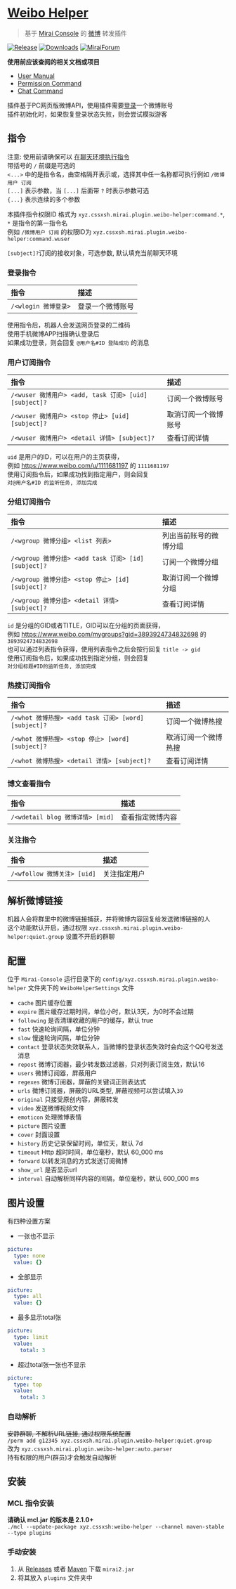 # [Weibo Helper](https://github.com/cssxsh/weibo-helper)

> 基于 [Mirai Console](https://github.com/mamoe/mirai-console) 的 [微博](https://weibo.com/) 转发插件

[![Release](https://img.shields.io/github/v/release/cssxsh/weibo-helper)](https://github.com/cssxsh/weibo-helper/releases)
[![Downloads](https://img.shields.io/github/downloads/cssxsh/weibo-helper/total)](https://shields.io/category/downloads)
[![MiraiForum](https://img.shields.io/badge/post-on%20MiraiForum-yellow)](https://mirai.mamoe.net/topic/212)

**使用前应该查阅的相关文档或项目**

* [User Manual](https://github.com/mamoe/mirai/blob/dev/docs/UserManual.md)
* [Permission Command](https://github.com/mamoe/mirai/blob/dev/mirai-console/docs/BuiltInCommands.md#permissioncommand)
* [Chat Command](https://github.com/project-mirai/chat-command)

插件基于PC网页版微博API，使用插件需要[登录](#登录指令)一个微博账号   
插件初始化时，如果恢复登录状态失败，则会尝试模拟游客

## 指令

注意: 使用前请确保可以 [在聊天环境执行指令](https://github.com/project-mirai/chat-command)  
带括号的 `/` 前缀是可选的  
`<...>` 中的是指令名，由空格隔开表示或，选择其中任一名称都可执行例如 `/微博用户 订阅`  
`[...]` 表示参数，当 `[...]` 后面带 `?` 时表示参数可选  
`{...}` 表示连续的多个参数

本插件指令权限ID 格式为 `xyz.cssxsh.mirai.plugin.weibo-helper:command.*`, `*` 是指令的第一指令名  
例如 `/微博用户 订阅` 的权限ID为 `xyz.cssxsh.mirai.plugin.weibo-helper:command.wuser`

`[subject]?`订阅的接收对象，可选参数, 默认填充当前聊天环境

### 登录指令

| 指令               | 描述       |
|:-----------------|:---------|
| `/<wlogin 微博登录>` | 登录一个微博账号 |

使用指令后，机器人会发送网页登录的二维码  
使用手机微博APP扫描确认登录后  
如果成功登录，则会回复 `@用户名#ID 登陆成功` 的消息

### 用户订阅指令

| 指令                                              | 描述         |
|:------------------------------------------------|:-----------|
| `/<wuser 微博用户> <add, task 订阅> [uid] [subject]?` | 订阅一个微博账号   |
| `/<wuser 微博用户> <stop 停止> [uid] [subject]?`      | 取消订阅一个微博账号 |
| `/<wuser 微博用户> <detail 详情> [subject]?`          | 查看订阅详情     |

`uid` 是用户的ID，可以在用户的主页获得，  
例如 <https://www.weibo.com/u/1111681197> 的 `1111681197`  
使用订阅指令后，如果成功找到指定用户，则会回复  
`对@用户名#ID 的监听任务, 添加完成`

### 分组订阅指令

| 指令                                             | 描述          |
|:-----------------------------------------------|:------------|
| `/<wgroup 微博分组> <list 列表>`                     | 列出当前账号的微博分组 |
| `/<wgroup 微博分组> <add task 订阅> [id] [subject]?` | 订阅一个微博分组    |
| `/<wgroup 微博分组> <stop 停止> [id] [subject]?`     | 取消订阅一个微博分组  |
| `/<wgroup 微博分组> <detail 详情> [subject]?`        | 查看订阅详情      |

`id` 是分组的GID或者TITLE，GID可以在分组的页面获得，   
例如 <https://www.weibo.com/mygroups?gid=3893924734832698> 的 `3893924734832698`  
也可以通过列表指令获得，使用列表指令之后会按行回复 `title -> gid`  
使用订阅指令后，如果成功找到指定分组，则会回复  
`对分组标题#ID的监听任务, 添加完成`

### 热搜订阅指令

| 指令                                             | 描述         |
|:-----------------------------------------------|:-----------|
| `/<whot 微博热搜> <add task 订阅> [word] [subject]?` | 订阅一个微博热搜   |
| `/<whot 微博热搜> <stop 停止> [word] [subject]?`     | 取消订阅一个微博热搜 |
| `/<whot 微博热搜> <detail 详情> [subject]?`          | 查看订阅详情     |

### 博文查看指令

| 指令                           | 描述       |
|:-----------------------------|:---------|
| `/<wdetail blog 微博详情> [mid]` | 查看指定微博内容 |

### 关注指令

| 指令                      | 描述     |
|:------------------------|:-------|
| `/<wfollow 微博关注> [uid]` | 关注指定用户 |

## 解析微博链接

机器人会将群里中的微博链接捕获，并将微博内容回复给发送微博链接的人   
这个功能默认开启，通过权限 `xyz.cssxsh.mirai.plugin.weibo-helper:quiet.group` 设置不开启的群聊

## 配置

位于 `Mirai-Console` 运行目录下的 `config/xyz.cssxsh.mirai.plugin.weibo-helper` 文件夹下的 `WeiboHelperSettings` 文件

* `cache` 图片缓存位置
* `expire` 图片缓存过期时间，单位小时，默认3天，为0时不会过期
* `following` 是否清理收藏的用户的缓存，默认 true
* `fast` 快速轮询间隔，单位分钟
* `slow` 慢速轮询间隔，单位分钟
* `contact` 登录状态失效联系人，当微博的登录状态失效时会向这个QQ号发送消息
* `repost` 微博订阅器，最少转发数过滤器，只对列表订阅生效，默认16
* `users` 微博订阅器，屏蔽用户
* `regexes` 微博订阅器，屏蔽的关键词正则表达式
* `urls` 微博订阅器，屏蔽的URL类型, 屏蔽视频可以尝试填入`39`
* `original` 只接受原创内容，屏蔽转发
* `video` 发送微博视频文件
* `emoticon` 处理微博表情
* `picture` 图片设置
* `cover` 封面设置
* `history` 历史记录保留时间，单位天，默认 7d
* `timeout` Http 超时时间，单位毫秒，默认 60_000 ms
* `forward` 以转发消息的方式发送订阅微博
* `show_url` 是否显示url
* `interval` 自动解析同样内容的间隔，单位毫秒，默认 600_000 ms

## 图片设置

有四种设置方案

* 一张也不显示
```yaml
picture: 
  type: none
  value: {}
```

* 全部显示
```yaml
picture: 
  type: all
  value: {}
```

* 最多显示total张
```yaml
picture: 
  type: limit
  value:
    total: 3
```

* 超过total张一张也不显示
```yaml
picture: 
  type: top
  value:
    total: 3
```

### 自动解析

~~安静群聊, 不解析URL链接, 通过权限系统配置~~  
`/perm add g12345 xyz.cssxsh.mirai.plugin.weibo-helper:quiet.group`  
改为 `xyz.cssxsh.mirai.plugin.weibo-helper:auto.parser`  
持有权限的用户(群员)才会触发自动解析

## 安装

### MCL 指令安装

**请确认 mcl.jar 的版本是 2.1.0+**  
`./mcl --update-package xyz.cssxsh:weibo-helper --channel maven-stable --type plugins`

### 手动安装

1. 从 [Releases](https://github.com/cssxsh/weibo-helper/releases) 或者 [Maven](https://repo1.maven.org/maven2/xyz/cssxsh/weibo-helper/) 下载 `mirai2.jar`
2. 将其放入 `plugins` 文件夹中
